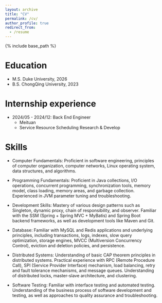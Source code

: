 ```yaml
---
layout: archive
title: "CV"
permalink: /cv/
author_profile: true
redirect_from:
  - /resume
---
```


{% include base_path %}

Education
======
* M.S. Duke University, 2026
* B.S. ChongQing University, 2023

Internship experience
======
* 2024/05 - 2024/12: Back End Engineer
  * Meituan
  * Service Resource Scheduling Research & Develop 
  
Skills
======
* Computer Fundamentals: Proficient in software engineering, principles of computer organization, computer networks, Linux operating system, data structures, and algorithms.

* Programming Fundamentals: Proficient in Java collections, I/O operations, concurrent programming, synchronization tools, memory model, class loading, memory areas, and garbage collection. Experienced in JVM parameter tuning and troubleshooting.

* Development Skills: Mastery of various design patterns such as Singleton, dynamic proxy, chain of responsibility, and observer. Familiar with the SSM (Spring + Spring MVC + MyBatis) and Spring Boot backend frameworks, as well as development tools like Maven and Git.

* Database: Familiar with MySQL and Redis applications and underlying principles, including transactions, logs, indexes, slow query optimization, storage engines, MVCC (Multiversion Concurrency Control), eviction and deletion policies, and persistence.

* Distributed Systems: Understanding of basic CAP theorem principles in distributed systems. Practical experience with RPC (Remote Procedure Call), SPI (Service Provider Interface) mechanism, load balancing, retry and fault tolerance mechanisms, and message queues. Understanding of distributed locks, master-slave architecture, and clustering.

* Software Testing: Familiar with interface testing and automated testing. Understanding of the business process of software development and testing, as well as approaches to quality assurance and troubleshooting.